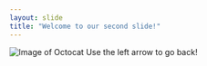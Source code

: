 ```yaml
---
layout: slide
title: "Welcome to our second slide!"
---
```

![Image of Octocat](https://octodex.github.com/boxertocat/)
Use the left arrow to go back!
